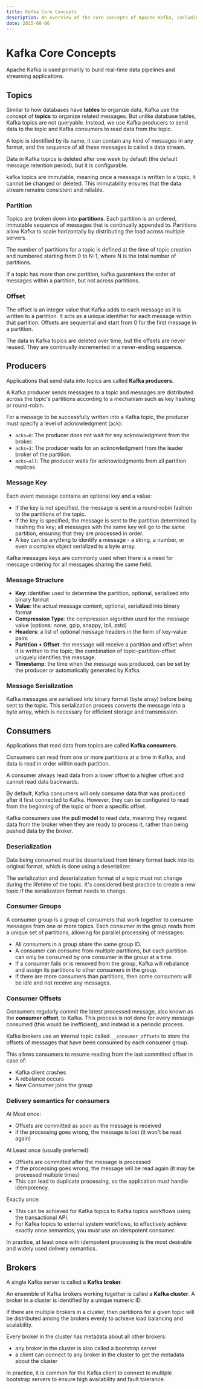 ```yaml
---
title: Kafka Core Concepts
description: An overview of the core concepts of Apache Kafka, including topics, partitions, producers, consumers, and brokers.
date: 2025-08-06
---
```


# Kafka Core Concepts

Apache Kafka is used primarily to build real-time data pipelines and streaming applications.

## Topics

Similar to how databases have **tables** to organize data, Kafka use the concept of **topics** to organize related messages. But unlike database tables, Kafka topics are not queryable. Instead, we use Kafka producers to send data to the topic and Kafka consumers to read data from the topic.

A topic is identified by its name, it can contain any kind of messages in any format, and the sequence of all these messages is called a data stream.

Data in Kafka topics is deleted after one week by default (the default message retention period), but it is configurable.

kafka topics are immutable, meaning once a message is written to a topic, it cannot be changed or deleted. This immutability ensures that the data stream remains consistent and reliable.

### Partition

Topics are broken down into **partitions**. Each partition is an ordered, immutable sequence of messages that is continually appended to. Partitions allow Kafka to scale horizontally by distributing the load across multiple servers.

The number of partitions for a topic is defined at the time of topic creation and numbered starting from 0 to N-1, where N is the total number of partitions.

If a topic has more than one partition, kafka guarantees the order of messages within a partition, but not across partitions.

### Offset

The offset is an integer value that Kafka adds to each message as it is written to a partition. It acts as a unique identifier for each message within that partition. Offsets are sequential and start from 0 for the first message in a partition.

The data in Kafka topics are deleted over time, but the offsets are never reused. They are continually incremented in a never-ending sequence.

## Producers

Applications that send data into topics are called **Kafka producers**.

A Kafka producer sends messages to a topic and messages are distributed across the topic's partitions according to a mechanism such as key hashing or round-robin.

For a message to be successfully written into a Kafka topic, the producer must specify a level of acknowledgment (ack):

- `acks=0`: The producer does not wait for any acknowledgment from the broker.
- `acks=1`: The producer waits for an acknowledgment from the leader broker of the partition.
- `acks=all`: The producer waits for acknowledgments from all partition replicas.

### Message Key

Each event message contains an optional key and a value:

- If the key is not specified, the message is sent in a round-robin fashion to the partitions of the topic.
- If the key is specified, the message is sent to the partition determined by hashing the key; all messages with the same key will go to the same partition, ensuring that they are processed in order.
- A key can be anything to identify a message - a string, a number, or even a complex object serialized to a byte array.

Kafka messages keys are commonly used when there is a need for message ordering for all messages sharing the same field.

### Message Structure

- **Key**: identifier used to determine the partition, optional, serialized into binary format
- **Value**: the actual message content, optional, serialized into binary format
- **Compression Type**: the compression algorithm used for the message value (options: none, gzip, snappy, lz4, zstd)
- **Headers**: a list of optional message headers in the form of key-value pairs
- **Partition + Offset**: the message will receive a partition and offset when it is written to the topic; the combination of topic-partition-offset uniquely identifies the message.
- **Timestamp**: the time when the message was produced, can be set by the producer or automatically generated by Kafka.

### Message Serialization

Kafka messages are serialized into binary format (byte array) before being sent to the topic. This serialization process converts the message into a byte array, which is necessary for efficient storage and transmission.

## Consumers

Applications that read data from topics are called **Kafka consumers**.

Consumers can read from one or more partitions at a time in Kafka, and data is read in order within each partition.

A consumer always read data from a lower offset to a higher offset and cannot read data backwards.

By default, Kafka consumers will only consume data that was produced after it first connected to Kafka. However, they can be configured to read from the beginning of the topic or from a specific offset.

Kafka consumers use the **pull model** to read data, meaning they request data from the broker when they are ready to process it, rather than being pushed data by the broker.

### Deserialization

Data being consumed must be deserialized from binary format back into its original format, which is done using a deserializer.

The serialization and deserialization format of a topic must not change during the lifetime of the topic. It's considered best practice to create a new topic if the serialization format needs to change.

### Consumer Groups

A consumer group is a group of consumers that work together to consume messages from one or more topics. Each consumer in the group reads from a unique set of partitions, allowing for parallel processing of messages:

- All consumers in a group share the same group ID.
- A consumer can consume from multiple partitions, but each partition can only be consumed by one consumer in the group at a time.
- If a consumer fails or is removed from the group, Kafka will rebalance and assign its partitions to other consumers in the group.
- If there are more consumers than partitions, then some consumers will be idle and not receive any messages.

### Consumer Offsets

Consumers regularly commit the latest processed message, also known as the **consumer offset**, to Kafka. This process is not done for every message consumed (this would be inefficient), and instead is a periodic process.

Kafka brokers use an internal topic called `__consumer_offsets` to store the offsets of messages that have been consumed by each consumer group.

This allows consumers to resume reading from the last committed offset in case of:

- Kafka client crashes
- A rebalance occurs
- New Consumer joins the group

### Delivery semantics for consumers

At Most once:

- Offsets are committed as soon as the message is received
- if the processing goes wrong, the message is lost (it won't be read again)

At Least once (usually preferred):

- Offsets are committed after the message is processed
- If the processing goes wrong, the message will be read again (it may be processed multiple times)
- This can lead to duplicate processing, so the application must handle idempotency.

Exactly once:

- This can be achieved for Kafka topics to Kafka topics workflows using the transactional API.
- For Kafka topics to external system workflows, to effectively achieve exactly once semantics, you must use an idempotent consumer.

In practice, at least once with idempotent processing is the most desirable and widely used delivery semantics.

## Brokers

A single Kafka server is called a **Kafka broker**.

An ensemble of Kafka brokers working together is called a **Kafka cluster**. A broker in a cluster is identified by a unique numeric ID.

If there are multiple brokers in a cluster, then partitions for a given topic will be distributed among the brokers evenly to achieve load balancing and scalability.

Every broker in the cluster has metadata about all other brokers:

- any broker in the cluster is also called a bootstrap server
- a client can connect to any broker in the cluster to get the metadata about the cluster

In practice, it is common for the Kafka client to connect to multiple bootstrap servers to ensure high availability and fault tolerance.
